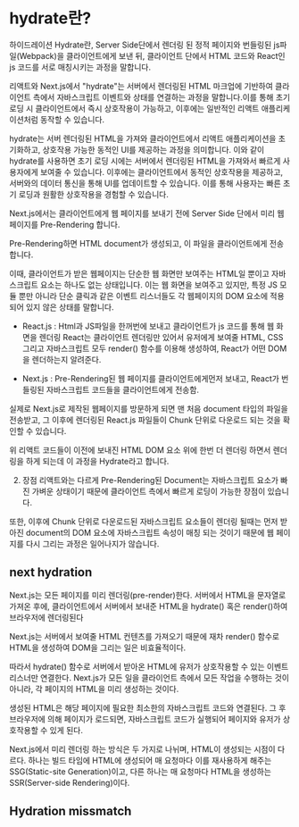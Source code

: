 # hydrate란?

하이드레이션
Hydrate란, Server Side단에서 렌더링 된 정적 페이지와 번들링된 js파일(Webpack)을 클라이언트에게 보낸 뒤, 클라이언트 단에서 HTML 코드와 React인 js 코드를 서로 매칭시키는 과정을 말합니다.

리액트와 Next.js에서 "hydrate"는 서버에서 렌더링된 HTML 마크업에 기반하여 클라이언트 측에서 자바스크립트 이벤트와 상태를 연결하는 과정을 말합니다.이를 통해 초기 로딩 시 클라이언트에서 즉시 상호작용이 가능하고, 이후에는 일반적인 리액트 애플리케이션처럼 동작할 수 있습니다.

hydrate는 서버 렌더링된 HTML을 가져와 클라이언트에서 리액트 애플리케이션을 초기화하고, 상호작용 가능한 동적인 UI를 제공하는 과정을 의미합니다. 이와 같이 hydrate를 사용하면 초기 로딩 시에는 서버에서 렌더링된 HTML을 가져와서 빠르게 사용자에게 보여줄 수 있습니다. 이후에는 클라이언트에서 동적인 상호작용을 제공하고, 서버와의 데이터 통신을 통해 UI를 업데이트할 수 있습니다. 이를 통해 사용자는 빠른 초기 로딩과 원활한 상호작용을 경험할 수 있습니다.

Next.js에서는 클라이언트에게 웹 페이지를 보내기 전에 Server Side 단에서 미리 웹 페이지를 Pre-Rendering 합니다.

Pre-Rendering하면 HTML document가 생성되고, 이 파일을 클라이언트에게 전송합니다.

 
이때, 클라이언트가 받은 웹페이지는 단순한 웹 화면만 보여주는 HTML일 뿐이고 자바스크립트 요소는 하나도 없는 상태입니다. 이는 웹 화면을 보여주고 있지만, 특정 JS 모듈 뿐만 아니라 단순 클릭과 같은 이벤트 리스너들도 각 웹페이지의 DOM 요소에 적용되어 있지 않은 상태를 말합니다.

- React.js : Html과 JS파일을 한꺼번에 보내고 클라이언트가 js 코드를 통해 웹 화면을 렌더링 React는 클라이언트 렌더링만 있어서 유저에게 보여줄 HTML, CSS 그리고 자바스크립트 모두 render() 함수를 이용해 생성하여, React가 어떤 DOM을 렌더하는지 알려준다.

- Next.js : Pre-Rendering된 웹 페이지를 클라이언트에게먼저 보내고, React가 번들링된 자바스크립트 코드들을 클라이언트에게 전송함.

실제로 Next.js로 제작된 웹페이지를 방문하게 되면 맨 처음 document 타입의 파일을 전송받고, 그 이후에 렌더링된 React.js 파일들이 Chunk 단위로 다운로드 되는 것을 확인할 수 있습니다.

위 리액트 코드들이 이전에 보내진 HTML DOM 요소 위에 한번 더 렌더링 하면서 렌더링을 하게 되는데 이 과정을 Hydrate라고 합니다.

2. 장점
리액트와는 다르게 Pre-Rendering된 Document는 자바스크립트 요소가 빠진 가벼운 상태이기 때문에 클라이언트 측에서 빠르게 로딩이 가능한 장점이 있습니다.

또한, 이후에 Chunk 단위로 다운로드된 자바스크립트 요소들이 렌더링 될때는 먼저 받아진 document의 DOM 요소에 자바스크립트 속성이 매칭 되는 것이기 때문에 웹 페이지를 다시 그리는 과정은 일어나지가 않습니다.

## next hydration
Next.js는 모든 페이지를 미리 렌더링(pre-render)한다. 서버에서 HTML을 문자열로 가져온 후에, 클라이언트에서 서버에서 보내준 HTML을 hydrate() 혹은 render()하여 브라우저에 렌더링된다

Next.js는 서버에서 보여줄 HTML 컨텐츠를 가져오기 때문에 재차 render() 함수로 HTML을 생성하여 DOM을 그리는 일은 비효율적이다. 

따라서 hydrate() 함수로 서버에서 받아온 HTML에 유저가 상호작용할 수 있는 이벤트 리스너만 연결한다.
Next.js가 모든 일을 클라이언트 측에서 모든 작업을 수행하는 것이 아니라, 각 페이지의 HTML을 미리 생성하는 것이다. 

생성된 HTML은 해당 페이지에 필요한 최소한의 자바스크립트 코드와 연결된다. 
그 후 브라우저에 의해 페이지가 로드되면, 자바스크립트 코드가 실행되어 페이지와 유저가 상호작용할 수 있게 된다.

Next.js에서 미리 렌더링 하는 방식은 두 가지로 나뉘며, HTML이 생성되는 시점이 다르다. 
하나는 빌드 타임에 HTML에 생성되어 매 요청마다 이를 재사용하게 해주는 SSG(Static-site Generation)이고, 
다른 하나는 매 요청마다 HTML을 생성하는 SSR(Server-side Rendering)이다.  


## Hydration missmatch
